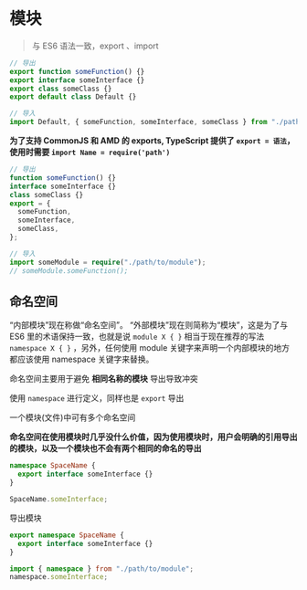 # 模块

> 与 ES6 语法一致，export 、import

```ts
// 导出
export function someFunction() {}
export interface someInterface {}
export class someClass {}
export default class Default {}

// 导入
import Default, { someFunction, someInterface, someClass } from "./path/to/module";
```

**为了支持 CommonJS 和 AMD 的 exports, TypeScript 提供了 `export = 语法`，使用时需要 `import Name = require('path')`**

```ts
// 导出
function someFunction() {}
interface someInterface {}
class someClass {}
export = {
  someFunction,
  someInterface,
  someClass,
};

// 导入
import someModule = require("./path/to/module");
// someModule.someFunction();
```

## 命名空间

“内部模块”现在称做“命名空间”。 “外部模块”现在则简称为“模块”，这是为了与 ES6 里的术语保持一致，也就是说 `module X { }` 相当于现在推荐的写法 `namespace X { }` ，另外，任何使用 module 关键字来声明一个内部模块的地方都应该使用 namespace 关键字来替换。

命名空间主要用于避免 **相同名称的模块** 导出导致冲突

使用 `namespace` 进行定义，同样也是 `export` 导出

一个模块(文件)中可有多个命名空间

**命名空间在使用模块时几乎没什么价值，因为使用模块时，用户会明确的引用导出的模块，以及一个模块也不会有两个相同的命名的导出**

```ts
namespace SpaceName {
  export interface someInterface {}
}

SpaceName.someInterface;
```

导出模块

```ts
export namespace SpaceName {
  export interface someInterface {}
}

import { namespace } from "./path/to/module";
namespace.someInterface;
```
